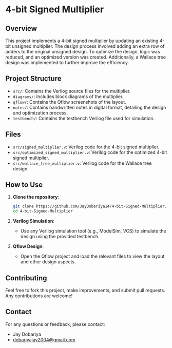 # 4-bit Signed Multiplier

## Overview
This project implements a 4-bit signed multiplier by updating an existing 4-bit unsigned multiplier. The design process involved adding an extra row of adders to the original unsigned design. To optimize the design, logic was reduced, and an optimized version was created. Additionally, a Wallace tree design was implemented to further improve the efficiency.

## Project Structure
- `src/`: Contains the Verilog source files for the multiplier.
- `diagrams/`: Includes block diagrams of the multiplier.
- `qflow/`: Contains the Qflow screenshots of the layout.
- `notes/`: Contains handwritten notes in digital format, detailing the design and optimization process.
- `testbench/`: Contains the testbench Verilog file used for simulation.

## Files
- `src/signed_multiplier.v`: Verilog code for the 4-bit signed multiplier.
- `src/optimized_signed_multiplier.v`: Verilog code for the optimized 4-bit signed multiplier.
- `src/wallace_tree_multiplier.v`: Verilog code for the Wallace tree design.

## How to Use
1. **Clone the repository**:
    ```bash
    git clone https://github.com/JayDobariya14/4-bit-Signed-Multiplier.git
    cd 4-bit-Signed-Multiplier
    ```

2. **Verilog Simulation**:
    - Use any Verilog simulation tool (e.g., ModelSim, VCS) to simulate the design using the provided testbench.

3. **Qflow Design**:
    - Open the Qflow project and load the relevant files to view the layout and other design aspects.

## Contributing
Feel free to fork this project, make improvements, and submit pull requests. Any contributions are welcome!

## Contact
For any questions or feedback, please contact:
- Jay Dobariya
- dobariyajay2004@gmail.com

